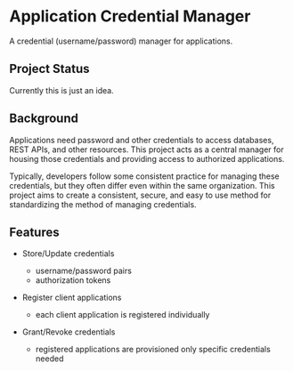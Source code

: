 # Application Credential Manager
A credential (username/password) manager for applications.

## Project Status
Currently this is just an idea.

## Background
Applications need password and other credentials to access databases, REST APIs, and other resources.  This project acts as a central manager for housing those credentials and providing access to authorized applications.

Typically, developers follow some consistent practice for managing these credentials, but they often differ even within the same organization.  This project aims to create a consistent, secure, and easy to use method for standardizing the method of managing credentials.

## Features
- Store/Update credentials 
  - username/password pairs
  - authorization tokens

- Register client applications
  - each client application is registered individually

- Grant/Revoke credentials
  - registered applications are provisioned only specific credentials needed
